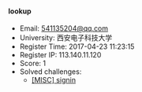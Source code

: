 #### lookup  

* Email: 541135204@qq.com  
* University: 西安电子科技大学  
* Register Time: 2017-04-23 11:23:15  
* Register IP: 113.140.11.120  
* Score: 1  
* Solved challenges: 
  * [[MISC] signin](https://github.com/SniperOJ/Challenges/blob/master/MISC/signin.json)  
